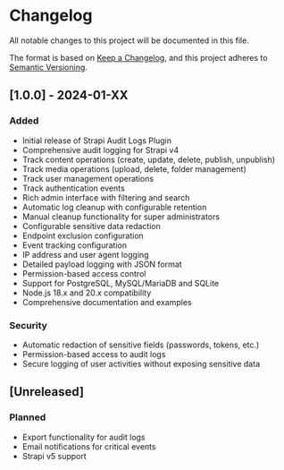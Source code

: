 # Changelog

All notable changes to this project will be documented in this file.

The format is based on [Keep a Changelog](https://keepachangelog.com/en/1.0.0/),
and this project adheres to [Semantic Versioning](https://semver.org/spec/v2.0.0.html).

## [1.0.0] - 2024-01-XX

### Added
- Initial release of Strapi Audit Logs Plugin
- Comprehensive audit logging for Strapi v4
- Track content operations (create, update, delete, publish, unpublish)
- Track media operations (upload, delete, folder management)
- Track user management operations
- Track authentication events
- Rich admin interface with filtering and search
- Automatic log cleanup with configurable retention
- Manual cleanup functionality for super administrators
- Configurable sensitive data redaction
- Endpoint exclusion configuration
- Event tracking configuration
- IP address and user agent logging
- Detailed payload logging with JSON format
- Permission-based access control
- Support for PostgreSQL, MySQL/MariaDB and SQLite
- Node.js 18.x and 20.x compatibility
- Comprehensive documentation and examples

### Security
- Automatic redaction of sensitive fields (passwords, tokens, etc.)
- Permission-based access to audit logs
- Secure logging of user activities without exposing sensitive data

## [Unreleased]

### Planned
- Export functionality for audit logs
- Email notifications for critical events
- Strapi v5 support
